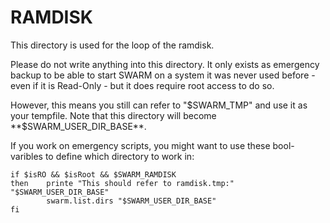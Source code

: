 RAMDISK
=======

This directory is used for the loop of the ramdisk.

Please do not write anything into this directory.
It only exists as emergency backup to be able to start SWARM 
on a system it was never used before - even if it is Read-Only - 
but it does require root access to do so.

However, this means you still can refer to "$SWARM_TMP" and use it as your tempfile.
Note that this directory will become **$SWARM_USER_DIR_BASE**.

If you work on emergency scripts, you might want to use these bool-varibles to define which directory to work in:

    if $isRO && $isRoot && $SWARM_RAMDISK
    then	printe "This should refer to ramdisk.tmp:" "$SWARM_USER_DIR_BASE"
    		swarm.list.dirs "$SWARM_USER_DIR_BASE"
    fi

